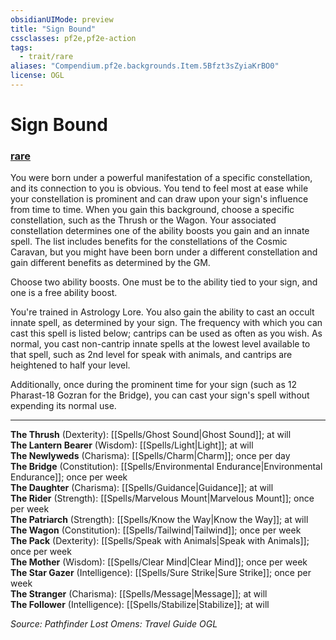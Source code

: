 ```yaml
---
obsidianUIMode: preview
title: "Sign Bound"
cssclasses: pf2e,pf2e-action
tags:
  - trait/rare
aliases: "Compendium.pf2e.backgrounds.Item.5Bfzt3sZyiaKrBO0"
license: OGL
---
```

# Sign Bound

### [rare](rare "Rare Rarity Trait")






You were born under a powerful manifestation of a specific constellation, and its connection to you is obvious. You tend to feel most at ease while your constellation is prominent and can draw upon your sign's influence from time to time. When you gain this background, choose a specific constellation, such as the Thrush or the Wagon. Your associated constellation determines one of the ability boosts you gain and an innate spell. The list includes benefits for the constellations of the Cosmic Caravan, but you might have been born under a different constellation and gain different benefits as determined by the GM.

Choose two ability boosts. One must be to the ability tied to your sign, and one is a free ability boost.

You're trained in Astrology Lore. You also gain the ability to cast an occult innate spell, as determined by your sign. The frequency with which you can cast this spell is listed below; cantrips can be used as often as you wish. As normal, you cast non-cantrip innate spells at the lowest level available to that spell, such as 2nd level for speak with animals, and cantrips are heightened to half your level.

Additionally, once during the prominent time for your sign (such as 12 Pharast-18 Gozran for the Bridge), you can cast your sign's spell without expending its normal use.

* * *

**The Thrush** (Dexterity): [[Spells/Ghost Sound|Ghost Sound]]; at will  
**The Lantern Bearer** (Wisdom): [[Spells/Light|Light]]; at will  
**The Newlyweds** (Charisma): [[Spells/Charm|Charm]]; once per day  
**The Bridge** (Constitution): [[Spells/Environmental Endurance|Environmental Endurance]]; once per week  
**The Daughter** (Charisma): [[Spells/Guidance|Guidance]]; at will  
**The Rider** (Strength): [[Spells/Marvelous Mount|Marvelous Mount]]; once per week  
**The Patriarch** (Strength): [[Spells/Know the Way|Know the Way]]; at will  
**The Wagon** (Constitution): [[Spells/Tailwind|Tailwind]]; once per week  
**The Pack** (Dexterity): [[Spells/Speak with Animals|Speak with Animals]]; once per week  
**The Mother** (Wisdom): [[Spells/Clear Mind|Clear Mind]]; once per week  
**The Star Gazer** (Intelligence): [[Spells/Sure Strike|Sure Strike]]; once per week  
**The Stranger** (Charisma): [[Spells/Message|Message]]; at will  
**The Follower** (Intelligence): [[Spells/Stabilize|Stabilize]]; at will

*Source: Pathfinder Lost Omens: Travel Guide*
*OGL*